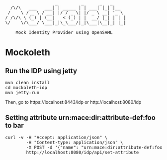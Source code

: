 <pre>
                   _         _      _   _
  /\/\   ___   ___| | _____ | | ___| |_| |__
 /    \ / _ \ / __| |/ / _ \| |/ _ \ __| '_ \
/ /\/\ \ (_) | (__|   &lt; (_) | |  __/ |_| | | |
\/    \/\___/ \___|_|\_\___/|_|\___|\__|_| |_|

    Mock Identity Provider using OpenSAML
</pre>

Mockoleth
=========

Run the IDP using jetty
-----------------------

<pre>
mvn clean install
cd mockoleth-idp
mvn jetty:run
</pre>

Then, go to https://localhost:8443/idp or http://localhost:8080/idp

Setting attribute urn:mace:dir:attribute-def:foo to bar
-------------------------------------------------------

<pre>
curl -v -H "Accept: application/json" \
        -H "Content-type: application/json" \
        -X POST -d '{"name": "urn:mace:dir:attribute-def:foo", "value": "bar"}' \
        http://localhost:8080/idp/api/set-attribute
</pre>